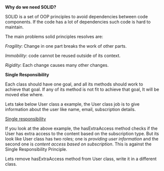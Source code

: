 __Why do we need SOLID?__

SOLID is a set of OOP principles to avoid dependencies between code components. If the code has a lot of dependencies such code is hard to maintain.

The main problems solid principles resolves are:

_Fragility_: Change in one part breaks the work of other parts.

_Immobility_: code cannot be reused outside of its context.

_Rigidity_: Each change causes many other changes.


__Single Responsibility__ 

Each class should have one goal, and all its methods should work to achieve that goal. If any of its method is not fit to achieve that goal, It will be moved else where.

Lets take below User class a example, the User class job is to give information about the user like name, email, subscription details.

[Single responsibility](Java/blob/main/SOLID/SingleResponsibility/User.java)

If you look at the above example, the hasExtraAccess method checks if the User has extra access to the content based on the subscription type.
But its look like User class has two roles; one is _providing user information_ and the second one is _content access based on subscription_.
This is against the Single Responsibility Principle.

Lets remove hasExtraAccess method from User class, write it in a different class.




